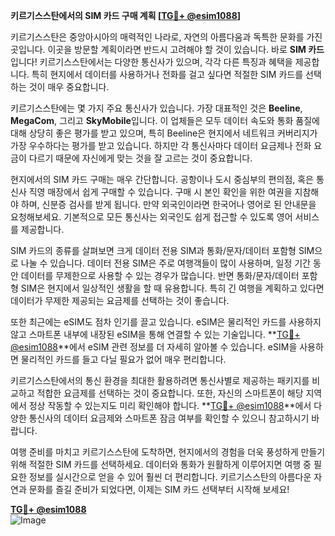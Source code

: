 **키르기스스탄에서의 SIM 카드 구매 계획 [[TG💪+ @esim1088](https://t.me/s/esim1088)]**

키르기스스탄은 중앙아시아의 매력적인 나라로, 자연의 아름다움과 독특한 문화를 가진 곳입니다. 이곳을 방문할 계획이라면 반드시 고려해야 할 것이 있습니다. 바로 **SIM 카드**입니다! 키르기스스탄에서는 다양한 통신사가 있으며, 각각 다른 특징과 혜택을 제공합니다. 특히 현지에서 데이터를 사용하거나 전화를 걸고 싶다면 적절한 SIM 카드를 선택하는 것이 매우 중요합니다.

키르기스스탄에는 몇 가지 주요 통신사가 있습니다. 가장 대표적인 것은 **Beeline**, **MegaCom**, 그리고 **SkyMobile**입니다. 이 업체들은 모두 데이터 속도와 통화 품질에 대해 상당히 좋은 평가를 받고 있으며, 특히 Beeline은 현지에서 네트워크 커버리지가 가장 우수하다는 평가를 받고 있습니다. 하지만 각 통신사마다 데이터 요금제나 전화 요금이 다르기 때문에 자신에게 맞는 것을 잘 고르는 것이 중요합니다.

현지에서의 SIM 카드 구매는 매우 간단합니다. 공항이나 도시 중심부의 편의점, 혹은 통신사 직영 매장에서 쉽게 구매할 수 있습니다. 구매 시 본인 확인을 위한 여권을 지참해야 하며, 신분증 검사를 받게 됩니다. 만약 외국인이라면 한국어나 영어로 된 안내문을 요청해보세요. 기본적으로 모든 통신사는 외국인도 쉽게 접근할 수 있도록 영어 서비스를 제공합니다.

SIM 카드의 종류를 살펴보면 크게 데이터 전용 SIM과 통화/문자/데이터 포함형 SIM으로 나눌 수 있습니다. 데이터 전용 SIM은 주로 여행객들이 많이 사용하며, 일정 기간 동안 데이터를 무제한으로 사용할 수 있는 경우가 많습니다. 반면 통화/문자/데이터 포함형 SIM은 현지에서 일상적인 생활을 할 때 유용합니다. 특히 긴 여행을 계획하고 있다면 데이터가 무제한 제공되는 요금제를 선택하는 것이 좋습니다.

또한 최근에는 eSIM도 점차 인기를 끌고 있습니다. eSIM은 물리적인 카드를 사용하지 않고 스마트폰 내부에 내장된 eSIM을 통해 연결할 수 있는 기술입니다. **[TG💪+ @esim1088](https://t.me/s/esim1088)**에서 eSIM 관련 정보를 더 자세히 알아볼 수 있습니다. eSIM을 사용하면 물리적인 카드를 들고 다닐 필요가 없어 매우 편리합니다.

키르기스스탄에서의 통신 환경을 최대한 활용하려면 통신사별로 제공하는 패키지를 비교하고 적합한 요금제를 선택하는 것이 중요합니다. 또한, 자신의 스마트폰이 해당 지역에서 정상 작동할 수 있는지도 미리 확인해야 합니다. **[TG💪+ @esim1088](https://t.me/s/esim1088)**에서 다양한 통신사의 데이터 요금제와 스마트폰 잠금 여부를 확인할 수 있으니 참고하시기 바랍니다.

여행 준비를 마치고 키르기스스탄에 도착하면, 현지에서의 경험을 더욱 풍성하게 만들기 위해 적절한 SIM 카드를 선택하세요. 데이터와 통화가 원활하게 이루어지면 여행 중 필요한 정보를 실시간으로 얻을 수 있어 훨씬 더 편리합니다. 키르기스스탄의 아름다운 자연과 문화를 즐길 준비가 되었다면, 이제는 SIM 카드 선택부터 시작해 보세요!

**[TG💪+ @esim1088](https://t.me/s/esim1088)**  
![Image](https://i.postimg.cc/Y0z9fWf4/image.png)